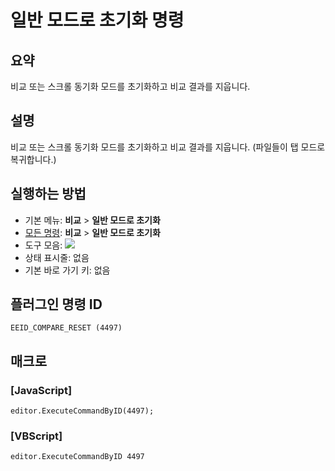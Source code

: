 # 일반 모드로 초기화 명령

## 요약

비교 또는 스크롤 동기화 모드를 초기화하고 비교 결과를 지웁니다.

## 설명

비교 또는 스크롤 동기화 모드를 초기화하고 비교 결과를 지웁니다. (파일들이 탭 모드로 복귀합니다.)

## 실행하는 방법

- 기본 메뉴: **비교** \> **일반 모드로 초기화**
- [모든 명령](../tools/all_commands): **비교** \> **일반 모드로 초기화**
- 도구 모음: ![](../../images/reset24x16..png)
- 상태 표시줄: 없음
- 기본 바로 가기 키: 없음

## 플러그인 명령 ID

```
EEID_COMPARE_RESET (4497)
```

## 매크로

### \[JavaScript\]

```
editor.ExecuteCommandByID(4497);
```

### \[VBScript\]

```
editor.ExecuteCommandByID 4497
```
